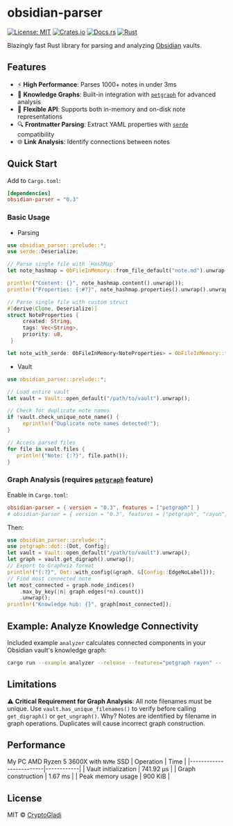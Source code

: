 # obsidian-parser
[![License: MIT](https://img.shields.io/badge/License-MIT-yellow.svg)](https://opensource.org/licenses/MIT)
[![Crates.io](https://img.shields.io/crates/v/obsidian-parser.svg)](https://crates.io/crates/obsidian-parser)
[![Docs.rs](https://docs.rs/obsidian-parser/badge.svg)](https://docs.rs/obsidian-parser)
[![Rust](https://img.shields.io/badge/Rust-orange.svg)](https://www.rust-lang.org)

Blazingly fast Rust library for parsing and analyzing [Obsidian](https://obsidian.md) vaults.
## Features
- ⚡ **High Performance**: Parses 1000+ notes in under 3ms
- 🧠 **Knowledge Graphs**: Built-in integration with [`petgraph`](https://docs.rs/petgraph/latest/petgraph) for advanced analysis
- 🧩 **Flexible API**: Supports both in-memory and on-disk note representations
- 🔍 **Frontmatter Parsing**: Extract YAML properties with [`serde`](https://docs.rs/serde/latest/serde) compatibility
- 🌐 **Link Analysis**: Identify connections between notes
## Quick Start
Add to `Cargo.toml`:
```toml
[dependencies]
obsidian-parser = "0.3"
```
### Basic Usage
*  Parsing
```rust
use obsidian_parser::prelude::*;
use serde::Deserialize;

// Parse single file with `HashMap`
let note_hashmap = ObFileInMemory::from_file_default("note.md").unwrap();

println!("Content: {}", note_hashmap.content().unwrap());
println!("Properties: {:#?}", note_hashmap.properties().unwrap().unwrap());

// Parse single file with custom struct
#[derive(Clone, Deserialize)]
struct NoteProperties {
     created: String,
     tags: Vec<String>,
     priority: u8,
 }

let note_with_serde: ObFileInMemory<NoteProperties> = ObFileInMemory::from_file("note.md").unwrap();
```
* Vault
```rust
use obsidian_parser::prelude::*;

// Load entire vault
let vault = Vault::open_default("/path/to/vault").unwrap();

// Check for duplicate note names
if !vault.check_unique_note_name() {
     eprintln!("Duplicate note names detected!");
}

// Access parsed files
for file in vault.files {
   println!("Note: {:?}", file.path());
}
```
### Graph Analysis (requires [`petgraph`](https://docs.rs/petgraph/latest/petgraph) feature)
Enable in `Cargo.toml`:
```toml
obsidian-parser = { version = "0.3", features = ["petgraph"] }
# obsidian-parser = { version = "0.3", features = ["petgraph", "rayon"] } is fast
```
Then:
```rust
use obsidian_parser::prelude::*;
use petgraph::dot::{Dot, Config};
let vault = Vault::open_default("/path/to/vault").unwrap();
let graph = vault.get_digraph().unwrap();
// Export to Graphviz format
println!("{:?}", Dot::with_config(&graph, &[Config::EdgeNoLabel]));
// Find most connected note
let most_connected = graph.node_indices()
    .max_by_key(|n| graph.edges(*n).count())
    .unwrap();
println!("Knowledge hub: {}", graph[most_connected]);
```
## Example: Analyze Knowledge Connectivity
Included example `analyzer` calculates connected components in your Obsidian vault's knowledge graph:

```bash
cargo run --example analyzer --release --features="petgraph rayon" -- --path="Path to Obsidian vault"
```
## Limitations
⚠️ **Critical Requirement for Graph Analysis**:
All note filenames must be unique. Use `vault.has_unique_filenames()` to verify before calling `get_digraph()` or `get_ungraph()`.
Why? Notes are identified by filename in graph operations. Duplicates will cause incorrect graph construction.
## Performance
My PC AMD Ryzen 5 3600X with `NVMe` SSD
| Operation               | Time       |
|-------------------------|------------|
| Vault initialization    | 741.92 µs  |
| Graph construction      | 1.67 ms    |
| Peak memory usage       | 900 KiB    |
## License
MIT © [CryptoGladi](https://github.com/CryptoGladi)
